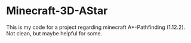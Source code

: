 # Minecraft-3D-AStar
This is my code for a project regarding minecraft A*-Pathfinding (1.12.2). Not clean, but maybe helpful for some.  


